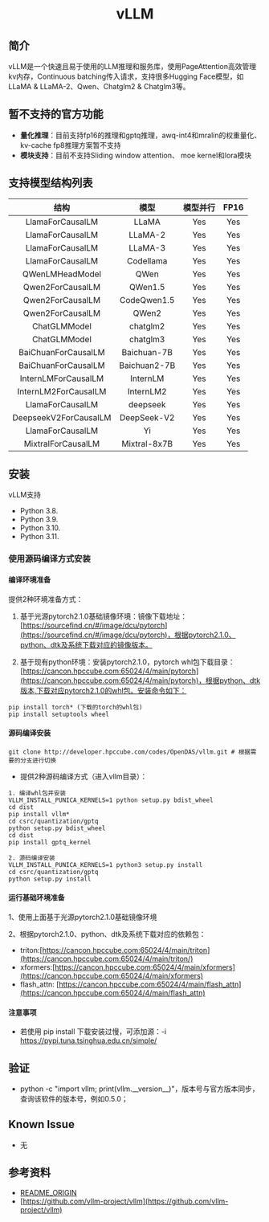 # <div align="center"><strong>vLLM</strong></div>
## 简介
vLLM是一个快速且易于使用的LLM推理和服务库，使用PageAttention高效管理kv内存，Continuous batching传入请求，支持很多Hugging Face模型，如LLaMA & LLaMA-2、Qwen、Chatglm2 & Chatglm3等。

## 暂不支持的官方功能
- **量化推理**：目前支持fp16的推理和gptq推理，awq-int4和mralin的权重量化、kv-cache fp8推理方案暂不支持
- **模块支持**：目前不支持Sliding window attention、 moe kernel和lora模块


## 支持模型结构列表
|     结构     |     模型      | 模型并行 | FP16 |
| :----------: | :----------: | :------: | :--: |
|    LlamaForCausalLM       |    LLaMA          |   Yes    | Yes  |
|    LlamaForCausalLM       |    LLaMA-2        |   Yes    | Yes  |
|    LlamaForCausalLM       |    LLaMA-3        |   Yes    | Yes  |
|    LlamaForCausalLM       |    Codellama      |   Yes    | Yes  |
|    QWenLMHeadModel        |    QWen           |   Yes    | Yes  |
|    Qwen2ForCausalLM       |    QWen1.5        |   Yes    | Yes  |
|    Qwen2ForCausalLM       |    CodeQwen1.5    |   Yes    | Yes  |
|    Qwen2ForCausalLM       |    QWen2          |   Yes    | Yes  |
|    ChatGLMModel           |    chatglm2       |   Yes    | Yes  |
|    ChatGLMModel           |    chatglm3       |   Yes    | Yes  |
|    BaiChuanForCausalLM    |    Baichuan-7B    |   Yes    | Yes  |
|    BaiChuanForCausalLM    |    Baichuan2-7B   |   Yes    | Yes  |
|    InternLMForCausalLM    |    InternLM       |   Yes    | Yes  |
|    InternLM2ForCausalLM   |    InternLM2      |   Yes    | Yes  |
|    LlamaForCausalLM       |    deepseek       |   Yes    | Yes  |
|    DeepseekV2ForCausalLM  |    DeepSeek-V2    |   Yes    | Yes  |
|    LlamaForCausalLM       |    Yi             |   Yes    | Yes  |
|    MixtralForCausalLM     |    Mixtral-8x7B   |   Yes    | Yes  |


## 安装
vLLM支持
+ Python 3.8.
+ Python 3.9.
+ Python 3.10.
+ Python 3.11.

### 使用源码编译方式安装

#### 编译环境准备
提供2种环境准备方式：

1. 基于光源pytorch2.1.0基础镜像环境：镜像下载地址：[https://sourcefind.cn/#/image/dcu/pytorch](https://sourcefind.cn/#/image/dcu/pytorch)，根据pytorch2.1.0、python、dtk及系统下载对应的镜像版本。

2. 基于现有python环境：安装pytorch2.1.0，pytorch whl包下载目录：[https://cancon.hpccube.com:65024/4/main/pytorch](https://cancon.hpccube.com:65024/4/main/pytorch)，根据python、dtk版本,下载对应pytorch2.1.0的whl包。安装命令如下：
```shell
pip install torch* (下载的torch的whl包)
pip install setuptools wheel
```

#### 源码编译安装
```shell
git clone http://developer.hpccube.com/codes/OpenDAS/vllm.git # 根据需要的分支进行切换
```

- 提供2种源码编译方式（进入vllm目录）：
```
1. 编译whl包并安装
VLLM_INSTALL_PUNICA_KERNELS=1 python setup.py bdist_wheel 
cd dist
pip install vllm*
cd csrc/quantization/gptq
python setup.py bdist_wheel
cd dist
pip install gptq_kernel

2. 源码编译安装
VLLM_INSTALL_PUNICA_KERNELS=1 python3 setup.py install 
cd csrc/quantization/gptq
python setup.py install 
```

#### 运行基础环境准备
1、使用上面基于光源pytorch2.1.0基础镜像环境

2、根据pytorch2.1.0、python、dtk及系统下载对应的依赖包：
- triton:[https://cancon.hpccube.com:65024/4/main/triton](https://cancon.hpccube.com:65024/4/main/triton/)
- xformers:[https://cancon.hpccube.com:65024/4/main/xformers](https://cancon.hpccube.com:65024/4/main/xformers)
- flash_attn: [https://cancon.hpccube.com:65024/4/main/flash_attn](https://cancon.hpccube.com:65024/4/main/flash_attn)


#### 注意事项
+ 若使用 pip install 下载安装过慢，可添加源：-i https://pypi.tuna.tsinghua.edu.cn/simple/

## 验证
- python -c "import vllm; print(vllm.\_\_version__)"，版本号与官方版本同步，查询该软件的版本号，例如0.5.0；

## Known Issue
- 无

## 参考资料
- [README_ORIGIN](README_ORIGIN.md)
- [https://github.com/vllm-project/vllm](https://github.com/vllm-project/vllm)